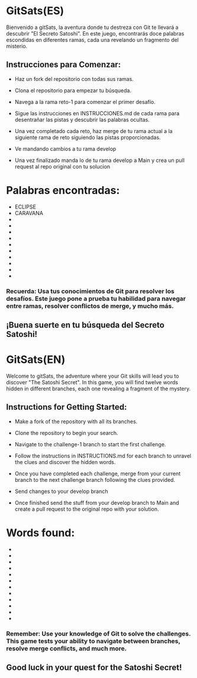 # GitSats(ES)
Bienvenido a gitSats, la aventura donde tu destreza con Git te llevará a descubrir "El Secreto Satoshi". En este juego, encontrarás doce palabras escondidas en diferentes ramas, cada una revelando un fragmento del misterio.

## Instrucciones para Comenzar:

- Haz un fork del repositorio con todas sus ramas.

- Clona el repositorio para empezar tu búsqueda.

- Navega a la rama reto-1 para comenzar el primer desafío.

- Sigue las instrucciones en INSTRUCCIONES.md de cada rama para desentrañar las pistas y descubrir las palabras ocultas.

- Una vez completado cada reto, haz merge de tu rama actual a la siguiente rama de reto siguiendo las pistas proporcionadas.

- Ve mandando cambios a tu rama develop

- Una vez finalizado manda lo de tu rama develop a Main y crea un pull request al repo original con tu solucion

# Palabras encontradas:

- ECLIPSE
- CARAVANA
- 
- 
- 
- 
- 
- 
- 
- 
- 
- 

### Recuerda: Usa tus conocimientos de Git para resolver los desafíos. Este juego pone a prueba tu habilidad para navegar entre ramas, resolver conflictos de merge, y mucho más.

## ¡Buena suerte en tu búsqueda del Secreto Satoshi!

# GitSats(EN)
Welcome to gitSats, the adventure where your Git skills will lead you to discover "The Satoshi Secret". In this game, you will find twelve words hidden in different branches, each one revealing a fragment of the mystery.

## Instructions for Getting Started:

- Make a fork of the repository with all its branches.

- Clone the repository to begin your search.

- Navigate to the challenge-1 branch to start the first challenge.

- Follow the instructions in INSTRUCTIONS.md for each branch to unravel the clues and discover the hidden words.

- Once you have completed each challenge, merge from your current branch to the next challenge branch following the clues provided.

- Send changes to your develop branch

- Once finished send the stuff from your develop branch to Main and create a pull request to the original repo with your solution.

# Words found:

- 
- 
- 
- 
- 
- 
- 
- 
- 
- 
- 
- 

### Remember: Use your knowledge of Git to solve the challenges. This game tests your ability to navigate between branches, resolve merge conflicts, and much more.

## Good luck in your quest for the Satoshi Secret!

